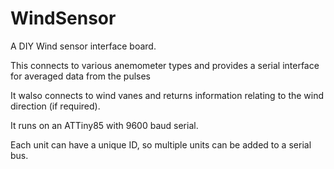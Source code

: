 # WindSensor
A DIY Wind sensor interface board.

This connects to various anemometer types and provides a serial interface for averaged data from the pulses

It walso connects to wind vanes and returns information relating to the wind direction (if required).

It runs on an ATTiny85 with 9600 baud serial.

Each unit can have a unique ID, so multiple units can be added to a serial bus.
